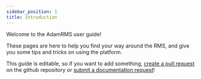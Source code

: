 ```yaml
---
sidebar_position: 1
title: Introduction
---
```


Welcome to the AdamRMS user guide!

These pages are here to help you find your way around the RMS, and give you some tips and tricks on using the platform.

This guide is editable, so if you want to add something, [create a pull request](https://github.com/bstudios/adam-rms/compare) on the github repository or [submit a documentation request](https://github.com/bstudios/adam-rms/issues/new?assignees=&labels=documentation&template=training-request.yml&title=%5BDOCS%5D)!
